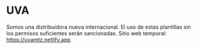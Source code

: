# UVA
Somos una distribuidora nueva internacional.
El uso de estas plantillas sin los permisos suficientes serán sancionadas.
Sitio web temporal: https://uvamtz.netlify.app
